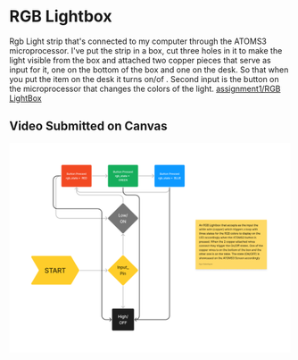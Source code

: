 # RGB Lightbox
Rgb Light strip that's connected to my computer through the ATOMS3 microprocessor. I've put the strip in a box, cut three holes in it to make the light visible from the box and attached two copper pieces that serve as input for it, one on the bottom of the box and one on the desk. So that when you put the item on the desk it turns on/of . Second input is the button on the microprocessor that changes the colors of the light.
[assignment1/RGB LightBox](https://github.com/IlyaHakobyan/Ilya-s-Repository/blob/228733eaffd13f2f8c52d36af538a6f8fb47cf22/assignment1/RGB%20LightBox)

## Video Submitted on Canvas

![state diagram](Diagram.jpg)
